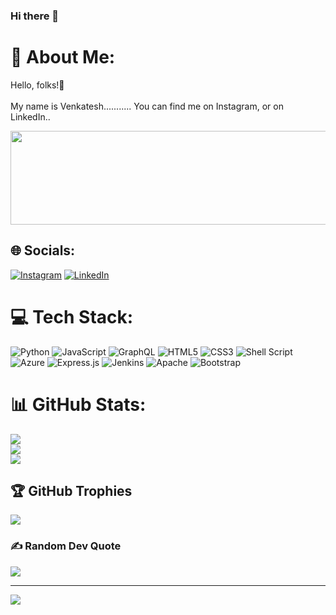 ### Hi there 👋

# 💫 About Me:
Hello, folks!👋 <br><br>My name is Venkatesh...........  You can find me on Instagram, or on LinkedIn..

<img src="https://swall.teahub.io/photos/small/9-92211_best-quote-for-software-engineer.jpg" height="150px" width="800px">


## 🌐 Socials:
[![Instagram](https://img.shields.io/badge/Instagram-%23E4405F.svg?logo=Instagram&logoColor=white)](https://instagram.com/https://www.instagram.com/venkatesh.2325/) [![LinkedIn](https://img.shields.io/badge/LinkedIn-%230077B5.svg?logo=linkedin&logoColor=white)](https://linkedin.com/in/https://www.linkedin.com/in/venkatesh-mamidala-377a9a213/) 

# 💻 Tech Stack:
![Python](https://img.shields.io/badge/python-3670A0?style=flat&logo=python&logoColor=ffdd54) ![JavaScript](https://img.shields.io/badge/javascript-%23323330.svg?style=flat&logo=javascript&logoColor=%23F7DF1E) ![GraphQL](https://img.shields.io/badge/-GraphQL-E10098?style=flat&logo=graphql&logoColor=white) ![HTML5](https://img.shields.io/badge/html5-%23E34F26.svg?style=flat&logo=html5&logoColor=white) ![CSS3](https://img.shields.io/badge/css3-%231572B6.svg?style=flat&logo=css3&logoColor=white) ![Shell Script](https://img.shields.io/badge/shell_script-%23121011.svg?style=flat&logo=gnu-bash&logoColor=white) ![Azure](https://img.shields.io/badge/azure-%230072C6.svg?style=flat&logo=azure-devops&logoColor=white) ![Express.js](https://img.shields.io/badge/express.js-%23404d59.svg?style=flat&logo=express&logoColor=%2361DAFB) ![Jenkins](https://img.shields.io/badge/jenkins-%232C5263.svg?style=flat&logo=jenkins&logoColor=white) ![Apache](https://img.shields.io/badge/apache-%23D42029.svg?style=flat&logo=apache&logoColor=white) ![Bootstrap](https://img.shields.io/badge/bootstrap-%23563D7C.svg?style=flat&logo=bootstrap&logoColor=white)
# 📊 GitHub Stats:
![](https://github-readme-stats.vercel.app/api?username=mamidala-venkateswararao-au26&theme=dark&hide_border=false&include_all_commits=true&count_private=true)<br/>
![](https://github-readme-streak-stats.herokuapp.com/?user=mamidala-venkateswararao-au26&theme=dark&hide_border=false)<br/>
![](https://github-readme-stats.vercel.app/api/top-langs/?username=mamidala-venkateswararao-au26&theme=dark&hide_border=false&include_all_commits=true&count_private=true&layout=compact)

## 🏆 GitHub Trophies
![](https://github-profile-trophy.vercel.app/?username=mamidala-venkateswararao-au26&theme=radical&no-frame=false&no-bg=false&margin-w=4)

### ✍️ Random Dev Quote
![](https://quotes-github-readme.vercel.app/api?type=horizontal&theme=radical)

---
[![](https://visitcount.itsvg.in/api?id=mamidala-venkateswararao-au26&icon=0&color=0)](https://visitcount.itsvg.in)

<!-- Proudly created with GPRM ( https://gprm.itsvg.in ) -->
